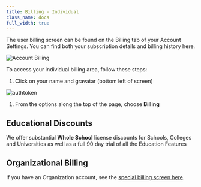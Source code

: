 ```yaml
---
title: Billing - Individual
class_name: docs
full_width: true
---
```


The user billing screen can be found on the Billing tab of your Account Settings. You can find both your subscription details and billing history here.

<img alt="Account Billing" src="/img/docs/account_billing.png" class="simple"/>

To access your individual billing area, follow these steps:

1. Click on your name and gravatar (bottom left of screen)
<img alt="authtoken" src="/img/docs/what_students_do/forgotpassword/profilepic.png" class="simple"/>

1. From the options along the top of the page, choose **Billing**


## Educational Discounts
We offer substantial **Whole School** license discounts for Schools, Colleges and Universities as well as a full 90 day trial of all the Education Features

## Organizational Billing
If you have an Organization account, see the [special billing screen here](/docs/dashboard/account/billing/).